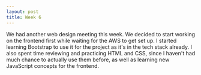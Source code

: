 ```yaml
---
layout: post
title: Week 6
---
```

We had another web design meeting this week. We decided to start working on the frontend first while waiting for the AWS to get set up. I started learning Bootstrap to use it for the project as it's in the tech stack already. I also spent time reviewing and practicing HTML and CSS, since I haven't had much chance to actually use them before, as well as learning new JavaScript concepts for the frontend.
